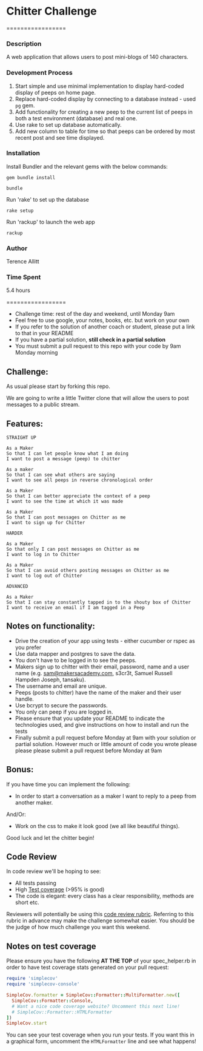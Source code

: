 # Chitter Challenge
=================

### Description

A web application that allows users to post mini-blogs of 140 characters.

### Development Process

1) Start simple and use minimal implementation to display hard-coded display of peeps on home page.
2) Replace hard-coded display by connecting to a database instead - used `pg` gem.
3) Add functionality for creating a new peep to the current list of peeps in both a test environment (database) and real one.
4) Use rake to set up database automatically.
5) Add new column to table for time so that peeps can be ordered by most recent post and see time displayed.

### Installation

Install Bundler and the relevant gems with the below commands:

`gem bundle install`

`bundle`

Run 'rake' to set up the database

`rake setup`

Run 'rackup' to launch the web app

`rackup`

### Author

Terence Allitt

### Time Spent

5.4 hours

=================

* Challenge time: rest of the day and weekend, until Monday 9am
* Feel free to use google, your notes, books, etc. but work on your own
* If you refer to the solution of another coach or student, please put a link to that in your README
* If you have a partial solution, **still check in a partial solution**
* You must submit a pull request to this repo with your code by 9am Monday morning

Challenge:
-------

As usual please start by forking this repo.

We are going to write a little Twitter clone that will allow the users to post messages to a public stream.

Features:
-------

```
STRAIGHT UP

As a Maker
So that I can let people know what I am doing  
I want to post a message (peep) to chitter

As a maker
So that I can see what others are saying  
I want to see all peeps in reverse chronological order

As a Maker
So that I can better appreciate the context of a peep
I want to see the time at which it was made

As a Maker
So that I can post messages on Chitter as me
I want to sign up for Chitter

HARDER

As a Maker
So that only I can post messages on Chitter as me
I want to log in to Chitter

As a Maker
So that I can avoid others posting messages on Chitter as me
I want to log out of Chitter

ADVANCED

As a Maker
So that I can stay constantly tapped in to the shouty box of Chitter
I want to receive an email if I am tagged in a Peep
```

Notes on functionality:
------

* Drive the creation of your app using tests - either cucumber or rspec as you prefer
* Use data mapper and postgres to save the data.
* You don't have to be logged in to see the peeps.
* Makers sign up to chitter with their email, password, name and a user name (e.g. sam@makersacademy.com, s3cr3t, Samuel Russell Hampden Joseph, tansaku).
* The username and email are unique.
* Peeps (posts to chitter) have the name of the maker and their user handle.
* Use bcrypt to secure the passwords.
* You only can peep if you are logged in.
* Please ensure that you update your README to indicate the technologies used, and give instructions on how to install and run the tests
* Finally submit a pull request before Monday at 9am with your solution or partial solution.  However much or little amount of code you wrote please please please submit a pull request before Monday at 9am

Bonus:
-----

If you have time you can implement the following:

* In order to start a conversation as a maker I want to reply to a peep from another maker.

And/Or:

* Work on the css to make it look good (we all like beautiful things).

Good luck and let the chitter begin!

Code Review
-----------

In code review we'll be hoping to see:

* All tests passing
* High [Test coverage](https://github.com/makersacademy/course/blob/master/pills/test_coverage.md) (>95% is good)
* The code is elegant: every class has a clear responsibility, methods are short etc.

Reviewers will potentially be using this [code review rubric](docs/review.md).  Referring to this rubric in advance may make the challenge somewhat easier.  You should be the judge of how much challenge you want this weekend.

Notes on test coverage
----------------------

Please ensure you have the following **AT THE TOP** of your spec_helper.rb in order to have test coverage stats generated
on your pull request:

```ruby
require 'simplecov'
require 'simplecov-console'

SimpleCov.formatter = SimpleCov::Formatter::MultiFormatter.new([
  SimpleCov::Formatter::Console,
  # Want a nice code coverage website? Uncomment this next line!
  # SimpleCov::Formatter::HTMLFormatter
])
SimpleCov.start
```

You can see your test coverage when you run your tests. If you want this in a graphical form, uncomment the `HTMLFormatter` line and see what happens!
